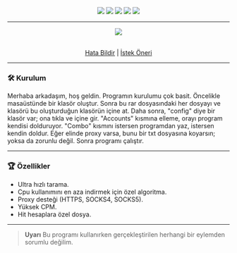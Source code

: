 <p align="center">
  <img src="https://img.shields.io/github/contributors/kaesxinc/netflix-checker-2024?style=for-the-badge"/>
  <img src="https://img.shields.io/github/forks/kaesxinc/netflix-checker-2024?style=for-the-badge"/>
  <img src="https://img.shields.io/github/stars/kaesxinc/netflix-checker-2024?style=for-the-badge"/>
  <img src="https://img.shields.io/github/issues/kaesxinc/netflix-checker-2024?style=for-the-badge"/>
  <img src="https://img.shields.io/github/license/kaesxinc/netflix-checker-2024?style=for-the-badge"/>
</p>
  
---------------------------------------
  
<div align="center">
  <a href="https://github.com/kaesxinc/netflix-checker-2024">
    <img src="https://raw.githubusercontent.com/kaesxinc/netflix-checker-2024/main/program.jpg">
  </a>
  

  <p align="center">
    <br />
    <a href="https://github.com/kaesxinc/netflix-checker-2024/issues">Hata Bildir</a>
    |
    <a href="https://github.com/kaesxinc/netflix-checker-2024/issues">İstek Öneri</a>
  </p>
</div>

---------------------------------------
### 🛠 Kurulum

Merhaba arkadaşım, hoş geldin. Programın kurulumu çok basit. Öncelikle masaüstünde bir klasör oluştur. Sonra bu rar dosyasındaki her dosyayı ve klasörü bu oluşturduğun klasörün içine at. Daha sonra, "config" diye bir klasör var; ona tıkla ve içine gir. "Accounts" kısmına elleme, orayı program kendisi dolduruyor. "Combo" kısmını istersen programdan yaz, istersen kendin doldur. Eğer elinde proxy varsa, bunu bir txt dosyasına koyarsın; yoksa da zorunlu değil. Sonra programı çalıştır.

---------------------------------------

### 🏆 Özellikler
- Ultra hızlı tarama.
- Cpu kullanımını en aza indirmek için özel algoritma.
- Proxy desteği (HTTPS, SOCKS4, SOCKS5).
- Yüksek CPM.
- Hit hesaplara özel dosya.
---------------------------------------

> **Uyarı**
> Bu programı kullanırken gerçekleştirilen herhangi bir eylemden sorumlu değilim.
